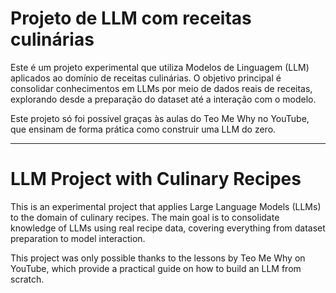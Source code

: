 # Projeto de LLM com receitas culinárias

Este é um projeto experimental que utiliza Modelos de Linguagem (LLM) aplicados ao domínio de receitas culinárias.
O objetivo principal é consolidar conhecimentos em LLMs por meio de dados reais de receitas, explorando desde a preparação do dataset até a interação com o modelo.

Este projeto só foi possível graças às aulas do Teo Me Why no YouTube, que ensinam de forma prática como construir uma LLM do zero.

---

# LLM Project with Culinary Recipes

This is an experimental project that applies Large Language Models (LLMs) to the domain of culinary recipes.
The main goal is to consolidate knowledge of LLMs using real recipe data, covering everything from dataset preparation to model interaction.

This project was only possible thanks to the lessons by Teo Me Why on YouTube, which provide a practical guide on how to build an LLM from scratch.